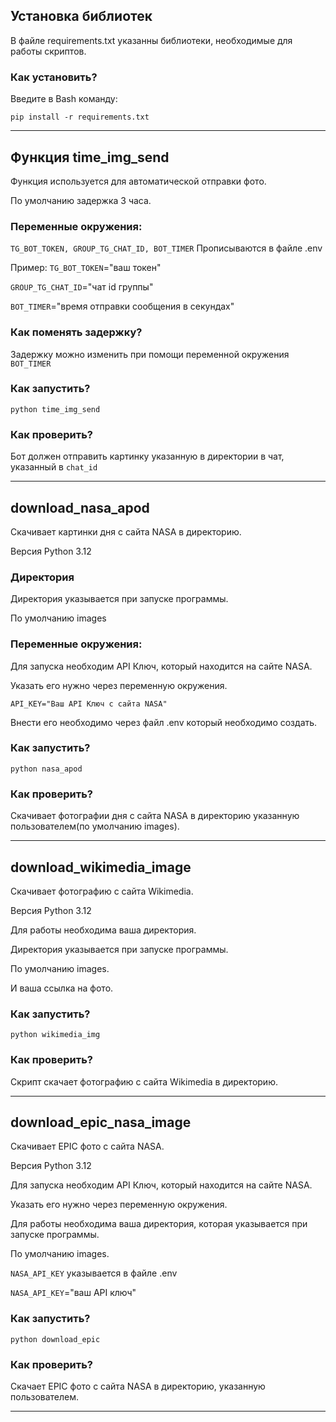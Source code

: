 ## Установка библиотек

В файле requirements.txt указанны библиотеки, необходимые для работы скриптов.

### Как установить?

Введите в Bash команду:

```
pip install -r requirements.txt
```

---

## Функция time_img_send

Функция используется для автоматической отправки фото.

По умолчанию задержка 3 часа.

### Переменные окружения:

`TG_BOT_TOKEN, GROUP_TG_CHAT_ID, BOT_TIMER` Прописываются в файле .env

Пример:
`TG_BOT_TOKEN`="ваш токен"

`GROUP_TG_CHAT_ID`="чат id группы"

`BOT_TIMER`="время отправки сообщения в секундах"

### Как поменять задержку?

Задержку можно изменить при помощи переменной окружения `BOT_TIMER`


### Как запустить?

```
python time_img_send
```

### Как проверить?

Бот должен отправить картинку указанную в директории в чат, указанный в `chat_id`

---

## download_nasa_apod

Скачивает картинки дня с сайта NASA в директорию.

Версия Python 3.12

### Директория
Директория указывается при запуске программы.

По умолчанию images

### Переменные окружения:

Для запуска необходим API Ключ, который находится на сайте NASA.

Указать его нужно через переменную окружения.

`API_KEY="Ваш API Ключ с сайта NASA"`

Внести его необходимо через файл .env который необходимо создать.

### Как запустить?

```
python nasa_apod
```

### Как проверить?

Скачивает фотографии дня с сайта NASA в директорию указанную пользователем(по умолчанию images).

---

## download_wikimedia_image

Скачивает фотографию с сайта Wikimedia.

Версия Python 3.12

Для работы необходима ваша директория.

Директория указывается при запуске программы.

По умолчанию images.

И ваша ссылка на фото.


### Как запустить?

```
python wikimedia_img
```

### Как проверить?

Скрипт скачает фотографию с сайта Wikimedia в директорию.

---

## download_epic_nasa_image

Скачивает EPIC фото с сайта NASA.

Версия Python 3.12

Для запуска необходим API Ключ, который находится на сайте NASA.

Указать его нужно через переменную окружения.

Для работы необходима ваша директория, которая указывается при запуске программы.

По умолчанию images.

`NASA_API_KEY` указывается в файле .env

`NASA_API_KEY`="ваш API ключ"

### Как запустить?

```
python download_epic
```

### Как проверить?

Скачает EPIC фото с сайта NASA в директорию, указанную пользователем.

---

